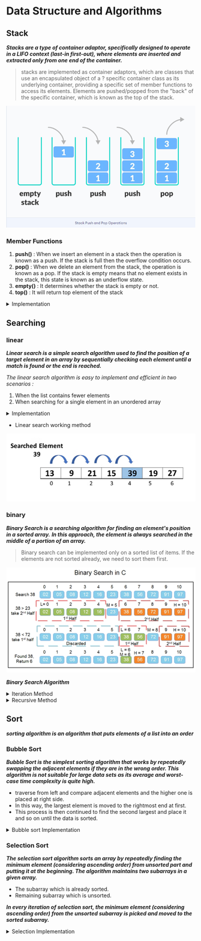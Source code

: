 # Data Structure and Algorithms

## Stack

**_Stacks are a type of container adaptor, specifically designed to operate in a LIFO context (last-in first-out), where elements are inserted and extracted only from one end of the container._**

> stacks are implemented as container adaptors, which are classes that use an encapsulated object of a ? specific container class as its underlying container, providing a specific set of member functions to access its elements. Elements are pushed/popped from the "back" of the specific container, which is known as the top of the stack.

![This is an approach employed to create Stack array algorithm](https://github.com/anshchovatiya/DSA/blob/main/Images/Stack.png)

### Member Functions

1. **push()** : When we insert an element in a stack then the operation is known as a push. If the stack is full then the overflow
   condition occurs.
2. **pop()** : When we delete an element from the stack, the operation is known as a pop. If the stack is empty means that no element exists
   in the stack, this state is known as an underflow state.
3. **empty()** : It determines whether the stack is empty or not.
4. **top()** : It will return top element of the stack

<details>

<summary>Implementation</summary>

### Stack Implementation

```cpp

class arr
{
private:
    int *Arr;
    int Size;
    int top = -1;

public:
    arr(int size)
    {
        this->Size = size;
        Arr = new int[size];
    }

    // this function will insert number in first position of the array
    void First_Insert(int number)
    {
        if (top >= Size - 1)
        {
            cout << endl
                 << "The array is Full" << endl
                 << " ";
        }
        else
        {
            // 34 48 28 8
            for (int t = top, v = top + 1; t >= 0; t--, v--)
            {
                Arr[v] = Arr[t];
            }
            Arr[0] = number;
            top++;
            cout << endl
                 << "The element has been created" << endl
                 << " ";
        }
    }

    // this function will delete first element of the array
    void First_delete()
    {
        if (top < 0)
        {
            cout << endl
                 << "The array is empty" << endl
                 << " ";
        }
        else
        {

            for (int i = 0; i < top; i++)
            {
                Arr[i] = Arr[i + 1];
            }

            --top;
        }
    }

    // this element will insert number at last position of the array
    void InsertEnd(int number)
    {
        if (top >= Size - 1)
        {
            cout << endl
                 << "The array is Full" << endl
                 << " ";
        }
        else
        {
            cout << endl
                 << "The element has been created" << endl
                 << " ";
            Arr[++top] = number;
        }
    }

    // this function will print the all elements in the array
    void display()
    {
        if (top < 0)
        {
            cout << endl
                 << "The array is empty" << endl
                 << " ";
        }
        else
        {
            cout << endl;
            for (int i = 0; i <= top; i++)
            {
                cout << Arr[i] << " ";
            }
            cout << endl
                 << " ";
        }
    }

    // this function will delete last element of the array
    void deleteEnd()
    {
        if (top < 0)
        {
            cout << endl
                 << "The array is empty" << endl
                 << " ";
        }
        else
        {
            cout << endl
                 << "The element has been Deleted" << endl
                 << " ";
            --top;
        }
    }

    void display_Size()
    {
        cout << endl
             << "The size of current array is " << top + 1 << endl
             << " ";
    }
};

```

</details>

## Searching

### linear

**_Linear search is a simple search algorithm used to find the position of a target element in an array by sequentially checking each element until a match is found or the end is reached._**

_The linear search algorithm is easy to implement and efficient in two scenarios :_

1. When the list contains fewer elements
2. When searching for a single element in an unordered array

<details>

<summary>Implementation</summary>

### Linear Search Implementation

```cpp

   void FindElement()
    {
        cout << endl;
           for(int i=0;i<Size;i++)
      {
        cout  << arr[i] << " ";
       }
    cout << endl;

    int number;
    cout  << endl << "Enter the element you want to Find : " ;
    cin >> number;

    int check = 0;

     for(int i=0;i<Size;i++)
     {
        if(number == arr[i])
        {
            cout << endl << "The number is in the array and index value of the number is " << i << endl << " ";
            check = 1;
            break;
        }
     }

     if(check ==0)
     {
        cout << endl << "The number is not in the array" << endl << " " ;
     }

    }

```

</details>

- Linear search working method

![This is an approach employed to perform Linear Search Algorithm.](https://github.com/anshchovatiya/DSA/blob/main/Images/Linear_Search.png)

### binary

**_Binary Search is a searching algorithm for finding an element's position in a sorted array._**
**_In this approach, the element is always searched in the middle of a portion of an array._**

> Binary search can be implemented only on a sorted list of items. If the elements are not sorted already, we need to sort them first.

![This is an approach employed to perform a binary Search Algorithm.](https://github.com/anshchovatiya/DSA/blob/main/Images/Binary_Search.png)

**_Binary Search Algorithm_**

<details>

<summary>Iteration Method</summary>

### Binary Search Iteration method Implementation

```cpp

void Binary_search(int arr[], int length, int target)
{
    int start = 0;
    int end = length - 1;
    int check = 0;
    while (start <= end)
    {
        int middle = (start + end) / 2;

        if (arr[middle] == target)
        {
            cout << endl
                 << "The number " << target << " is in the target at position " << middle + 1 << endl
                 << " ";
            check = 1;
            break;
        }
        else if (arr[middle] > target)
        {
            end = middle - 1;
        }
        else if (arr[middle] < target)
        {
            start = middle + 1;
        }
    }

    if (check == 0)
    {
        cout << endl
             << "The number " << target << " is not in the array " << endl
             << " ";
    }
}

```

</details>

<details>

<<summary>Recursive Method</summary>

### Binary Search Recursive Method Implementation

```cpp


binarySearch(arr, x, low, high)
    {
        if (low > high)
        {
         return False;
        }
    else{
         mid = (low + high) / 2
        }
        if (x == arr[mid])
           {
             return mid;
           }
        else if( x > arr[mid] )
         {
            // x is on the right side
            return binarySearch(arr, x, mid + 1, high);
         }
        else
        {
            // x is on the left side
            return binarySearch(arr, x, low, mid - 1);
        }
    }


```

</details>

## Sort

**_sorting algorithm is an algorithm that puts elements of a list into an order_**

### Bubble Sort

**_Bubble Sort is the simplest sorting algorithm that works by repeatedly swapping the adjacent elements if they are in the wrong order. This algorithm is not suitable for large data sets as its average and worst-case time complexity is quite high._**

- traverse from left and compare adjacent elements and the higher one is placed at right side.
- In this way, the largest element is moved to the rightmost end at first.
- This process is then continued to find the second largest and place it and so on until the data is sorted.

<details>

<<summary>Bubble sort Implementation</summary>

### Implementation

```cpp


// this function will sort the array using bubble sort method
void sort_array(int arr[], int length)
{
    for (int i = 1; i <= length; i++)
    {
        for (int j = 0; j < length - i; j++)
        {
            if (arr[j] > arr[j + 1])
            {
                int temp = arr[j];
                arr[j] = arr[j + 1];
                arr[j + 1] = temp;
            }
        }
    }
}

```

</details>

### Selection Sort

**_The selection sort algorithm sorts an array by repeatedly finding the minimum element (considering ascending order) from unsorted part and putting it at the beginning. The algorithm maintains two subarrays in a given array._**

- The subarray which is already sorted.
- Remaining subarray which is unsorted.

**_In every iteration of selection sort, the minimum element (considering ascending order) from the unsorted subarray is picked and moved to the sorted subarray._**

<details>

<<summary>Selection Implementation</summary>

### Implementation

```cpp

// this function will sort the array with using selection sort method
void SelectionSort(int arr[], int length)
{
    for (int i = 0; i < length; i++)
    {
        for (int j = i + 1; j < length; j++)
        {
            if (arr[i] > arr[j])
            {
                int swap = arr[i];
                arr[i] = arr[j];
                arr[j] = swap;
            }
        }
    }
}

```

</details>
